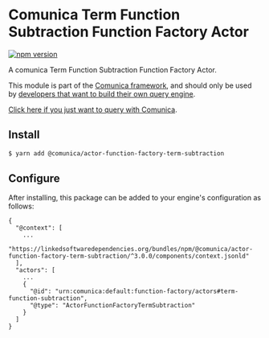 # Comunica Term Function Subtraction Function Factory Actor

[![npm version](https://badge.fury.io/js/%40comunica%2Factor-function-factory-term-function-subtraction.svg)](https://www.npmjs.com/package/@comunica/actor-function-factory-term-subtraction)

A comunica Term Function Subtraction Function Factory Actor.

This module is part of the [Comunica framework](https://github.com/comunica/comunica),
and should only be used by [developers that want to build their own query engine](https://comunica.dev/docs/modify/).

[Click here if you just want to query with Comunica](https://comunica.dev/docs/query/).

## Install

```bash
$ yarn add @comunica/actor-function-factory-term-subtraction
```

## Configure

After installing, this package can be added to your engine's configuration as follows:
```text
{
  "@context": [
    ...
    "https://linkedsoftwaredependencies.org/bundles/npm/@comunica/actor-function-factory-term-subtraction/^3.0.0/components/context.jsonld"
  ],
  "actors": [
    ...
    {
      "@id": "urn:comunica:default:function-factory/actors#term-function-subtraction",
      "@type": "ActorFunctionFactoryTermSubtraction"
    }
  ]
}
```
